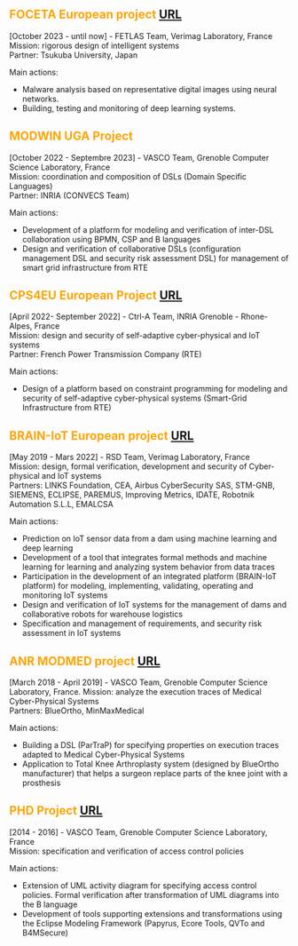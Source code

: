 ## <span style="color:orange"> FOCETA European project </span> [URL](https://www.foceta-project.eu/)  
[October 2023 - until now] - FETLAS Team, Verimag Laboratory, France <br> 
Mission: rigorous design of intelligent systems <br> 
Partner: Tsukuba University, Japan <br>   

Main actions: <br> 
-  Malware analysis based on representative digital images using neural networks.
-  Building, testing and monitoring of deep learning systems.

## <span style="color:orange"> MODWIN UGA Project </span> 
[October 2022 - Septembre 2023] - VASCO Team, Grenoble Computer Science Laboratory, France <br> Mission: coordination and composition of DSLs (Domain Specific Languages) <br> 
Partner: INRIA (CONVECS Team) <br> 

Main actions: <br> 
-  Development of a platform for modeling and verification of inter-DSL collaboration using BPMN, CSP and B languages
-  Design and verification of collaborative DSLs (configuration management DSL and security risk assessment DSL) for management of smart grid infrastructure from RTE

## <span style="color:orange"> CPS4EU European Project</span> [URL](https://cps4eu.eu/)  
[April 2022- September 2022] - Ctrl-A Team, INRIA Grenoble - Rhone-Alpes, France <br> 
Mission: design and security of self-adaptive cyber-physical and IoT systems <br> 
Partner: French Power Transmission Company (RTE) <br> 

Main actions: <br>  
-  Design of a platform based on constraint programming for modeling and security of self-adaptive cyber-physical systems (Smart-Grid Infrastructure from RTE)

## <span style="color:orange"> BRAIN-IoT European project</span> [URL](https://www.brain-iot.eu/) 

[May 2019 - Mars 2022] - RSD Team, Verimag Laboratory, France <br> 
Mission: design, formal verification, development and security of Cyber-physical and IoT systems <br> 
Partners: LINKS Foundation, CEA, Airbus CyberSecurity SAS, STM-GNB, SIEMENS, ECLIPSE, PAREMUS, Improving Metrics, IDATE, Robotnik Automation S.L.L, EMALCSA <br> 

Main actions: <br> 
-  Prediction on IoT sensor data from a dam using machine learning and deep learning
-  Development of a tool that integrates formal methods and machine learning for learning and analyzing system behavior from data traces
-  Participation in the development of an integrated platform (BRAIN-IoT platform) for modeling, implementing, validating, operating and monitoring IoT systems    
-  Design and verification of IoT systems for the management of dams and collaborative robots for warehouse logistics
-  Specification and management of requirements, and security risk assessment in IoT systems

## <span style="color:orange"> ANR MODMED project</span> [URL](http://vasco.imag.fr/MODMED/MODMEDHome.html) 

[March 2018 - April 2019] - VASCO Team, Grenoble Computer Science Laboratory, France. 
Mission: analyze the execution traces of Medical Cyber-Physical Systems <br> 
Partners: BlueOrtho, MinMaxMedical <br> 

Main actions: <br> 
-  Building a DSL (ParTraP) for specifying properties on execution traces adapted to Medical Cyber-Physical Systems
-  Application to Total Knee Arthroplasty system (designed by BlueOrtho manufacturer) that helps a surgeon replace parts of the knee joint with a prosthesis



## <span style="color:orange"> PHD Project</span> [URL](https://github.com/SalimChehida/Thesis/blob/main/THESE-chehida.pdf) 
[2014 - 2016] - VASCO Team, Grenoble Computer Science Laboratory, France <br> 
Mission: specification and verification of access control policies <br> 

Main actions: <br> 
- Extension of UML activity diagram for specifying access control policies. Formal verification    after transformation of UML diagrams into the B language 
- Development of tools supporting extensions and transformations using the Eclipse Modeling Framework (Papyrus, Ecore Tools, QVTo and B4MSecure)



